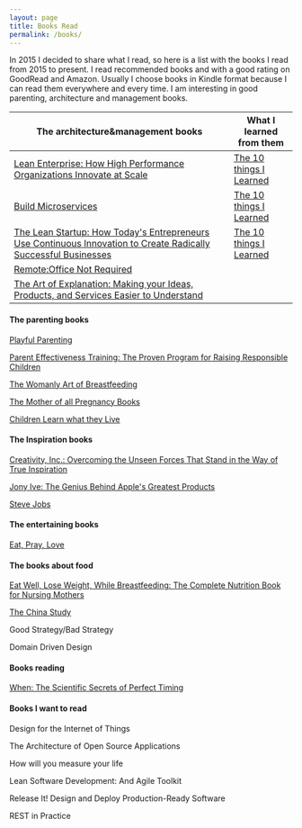 ```yaml
---
layout: page
title: Books Read
permalink: /books/
---
```

In 2015 I decided to share what I read, so here is a list with the books I read from 2015 to present. I read recommended books and with a good rating on GoodRead and Amazon. Usually I choose books in Kindle format because I can read them everywhere and every time. I am interesting in good parenting, architecture and management books.

|The architecture&management books|What I learned from them|
|---|-----|
|[Lean Enterprise: How High Performance Organizations Innovate at Scale][1]|[The 10 things I Learned][review1]|
|[Build Microservices][2]|[The 10 things I Learned][review2]|
|[The Lean Startup: How Today's Entrepreneurs Use Continuous Innovation to Create Radically Successful Businesses][3]|[The 10 things I Learned][review3]
|[Remote:Office Not Required][4]| |
|[The Art of Explanation: Making your Ideas, Products, and Services Easier to Understand][5]||


#### The parenting books

[Playful Parenting][6]

[Parent Effectiveness Training: The Proven Program for Raising Responsible Children][7]

[The Womanly Art of Breastfeeding][8]

[The Mother of all Pregnancy Books][9]

[Children Learn what they Live][10]


#### The Inspiration books

[Creativity, Inc.: Overcoming the Unseen Forces That Stand in the Way of True Inspiration][11]

[Jony Ive: The Genius Behind Apple's Greatest Products][12]

[Steve Jobs][13]


#### The entertaining books

[Eat, Pray, Love][14]


#### The books about food

[Eat Well, Lose Weight, While Breastfeeding: The Complete Nutrition Book for Nursing Mothers][15]

[The China Study][16]

Good Strategy/Bad Strategy

Domain Driven Design

#### Books reading

[When: The Scientific Secrets of Perfect Timing][17]

#### Books I want to read
Design for the Internet of Things

The Architecture of Open Source Applications

How will you measure your life

Lean Software Development: And Agile Toolkit

Release It! Design and Deploy Production-Ready Software

REST in Practice


[1]:http://amzn.to/1pIMTEW
[2]:http://amzn.to/1T6Bf1T
[3]:http://amzn.to/1RyvOU1
[4]:http://amzn.to/1pIN6b4
[5]:http://amzn.to/1XNXEjJ
[6]:http://amzn.to/1T6Bs5c
[7]:http://amzn.to/1Uly3Ba
[8]:http://amzn.to/1pINp5J
[9]:http://amzn.to/1Ryw6tZ
[10]:http://amzn.to/1Rywado
[11]:http://amzn.to/1T6BI44
[12]:http://amzn.to/1UlyH1x
[13]:http://amzn.to/1XNYxss
[14]:http://amzn.to/1XO2HAH
[15]:http://amzn.to/1T6DOAW
[16]:http://amzn.to/1XO2Y6C
[17]:https://www.amazon.ca/When-Scientific-Secrets-Perfect-Timing/dp/0735210624/ref=sr_1_1?ie=UTF8&qid=1531611926&sr=8-1&keywords=daniel+pink
[review1]:http://readlearnlovedo.tumblr.com/post/118768110441/lean-enterprise
[review2]:http://readlearnlovedo.tumblr.com/post/141256400201/building-microservices
[review3]:http://readlearnlovedo.tumblr.com/post/107692798231/the-lean-statup
